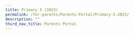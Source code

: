 ```yaml
---
title: Primary 5 (2023)
permalink: /for-parents/Parents-Portal/Primary-5-2023/
description: ""
third_nav_title: Parents Portal
---
```

